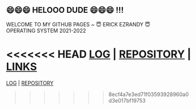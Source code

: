 ## 😄😄😄 HELOOO DUDE 😄😄😄 !!!
WELCOME TO MY GITHUB PAGES ~ 😇 ERICK EZRANDY 😇
<br> OPERATING SYSTEM 2021-2022

<<<<<<< HEAD
[LOG](TXT/mylog.txt) | [REPOSITORY](https://github.com/ErickEzrandy274/os212) | [LINKS](https://github.com/ErickEzrandy274/os212/blob/main/links.md)
=======
[LOG](TXT/mylog.txt)  | [REPOSITORY](https://github.com/ErickEzrandy274/os212)
>>>>>>> 8ecf4a7e3ed71f03593928960a0d3e017bf19753
